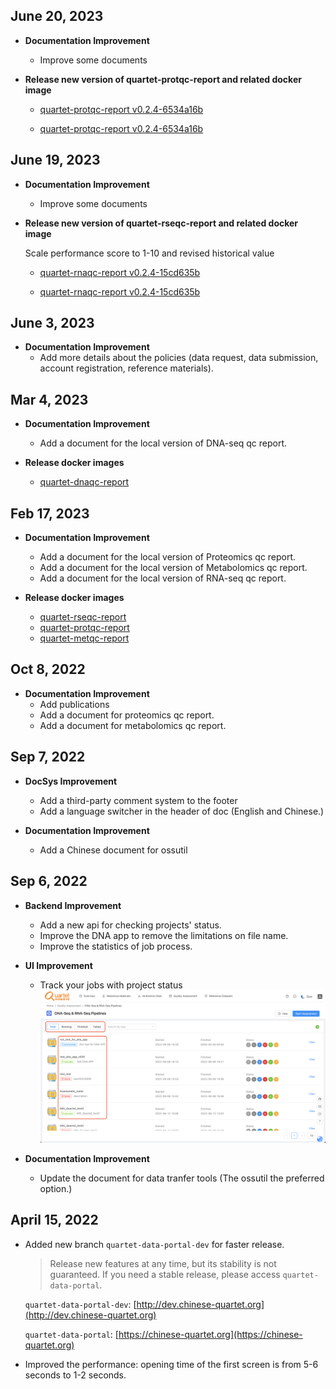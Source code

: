 ## June 20, 2023

- **Documentation Improvement**
    - Improve some documents

- **Release new version of quartet-protqc-report and related docker image**

    - [quartet-protqc-report v0.2.4-6534a16b](https://github.com/chinese-quartet/quartet-rseqc-report)

    - [quartet-protqc-report v0.2.4-6534a16b](https://www.chinese-quartet.org/#/seq-flow/rseqc-report-management)

## June 19, 2023

- **Documentation Improvement**
    - Improve some documents

- **Release new version of quartet-rseqc-report and related docker image**

    Scale performance score to 1-10 and revised historical value

    - [quartet-rnaqc-report v0.2.4-15cd635b](https://github.com/chinese-quartet/quartet-rseqc-report)

    - [quartet-rnaqc-report v0.2.4-15cd635b](https://www.chinese-quartet.org/#/seq-flow/rseqc-report-management)

## June 3, 2023

- **Documentation Improvement**
    - Add more details about the policies (data request, data submission, account registration, reference materials).

## Mar 4, 2023

- **Documentation Improvement**
    - Add a document for the local version of DNA-seq qc report.

- **Release docker images**
    - [quartet-dnaqc-report](https://github.com/chinese-quartet/quartet-dseqc-report)

## Feb 17, 2023

- **Documentation Improvement**
    - Add a document for the local version of Proteomics qc report.
    - Add a document for the local version of Metabolomics qc report.
    - Add a document for the local version of RNA-seq qc report.

- **Release docker images**
    - [quartet-rseqc-report](https://github.com/chinese-quartet/quartet-rseqc-report)
    - [quartet-protqc-report](https://github.com/chinese-quartet/quartet-protqc-report)
    - [quartet-metqc-report](https://github.com/chinese-quartet/quartet-metqc-report)

## Oct 8, 2022

- **Documentation Improvement**
    - Add publications
    - Add a document for proteomics qc report.
    - Add a document for metabolomics qc report.

## Sep 7, 2022

- **DocSys Improvement**
    - Add a third-party comment system to the footer
    - Add a language switcher in the header of doc (English and Chinese.)

- **Documentation Improvement**
    - Add a Chinese document for ossutil

## Sep 6, 2022

- **Backend Improvement**
    - Add a new api for checking projects' status.
    - Improve the DNA app to remove the limitations on file name.
    - Improve the statistics of job process.

- **UI Improvement**
    - Track your jobs with project status
    ![20220906-ui-improvement.png](/assets/news/20220906-ui-improvement.png)

- **Documentation Improvement**
    - Update the document for data tranfer tools (The ossutil the preferred option.)

## April 15, 2022
- Added new branch `quartet-data-portal-dev` for faster release.
  
    > Release new features at any time, but its stability is not guaranteed. If you need a stable release, please access `quartet-data-portal`.

    `quartet-data-portal-dev`: [http://dev.chinese-quartet.org](http://dev.chinese-quartet.org)

    `quartet-data-portal`: [https://chinese-quartet.org](https://chinese-quartet.org)

- Improved the performance: opening time of the first screen is from 5-6 seconds to 1-2 seconds.

